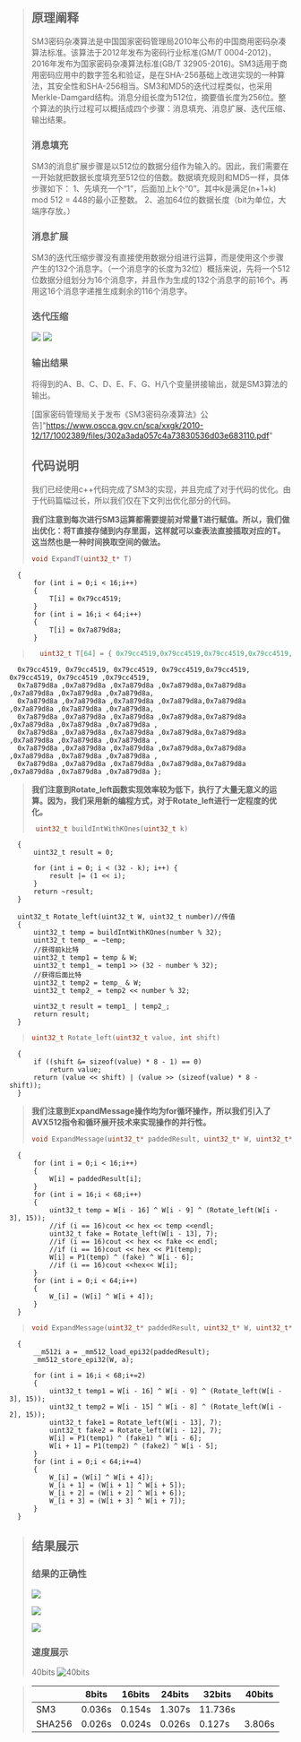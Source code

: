 > ## 原理阐释
> SM3密码杂凑算法是中国国家密码管理局2010年公布的中国商用密码杂凑算法标准。该算法于2012年发布为密码行业标准(GM/T 0004-2012)，2016年发布为国家密码杂凑算法标准(GB/T 32905-2016)。SM3适用于商用密码应用中的数字签名和验证，是在SHA-256基础上改进实现的一种算法，其安全性和SHA-256相当。SM3和MD5的迭代过程类似，也采用Merkle-Damgard结构。消息分组长度为512位，摘要值长度为256位。整个算法的执行过程可以概括成四个步骤：消息填充、消息扩展、迭代压缩、输出结果。
> ### 消息填充
> SM3的消息扩展步骤是以512位的数据分组作为输入的。因此，我们需要在一开始就把数据长度填充至512位的倍数。数据填充规则和MD5一样，具体步骤如下：
1、先填充一个“1”，后面加上k个“0”。其中k是满足(n+1+k) mod 512 = 448的最小正整数。
2、追加64位的数据长度（bit为单位，大端序存放。）
>### 消息扩展
> SM3的迭代压缩步骤没有直接使用数据分组进行运算，而是使用这个步骤产生的132个消息字。（一个消息字的长度为32位）概括来说，先将一个512位数据分组划分为16个消息字，并且作为生成的132个消息字的前16个。再用这16个消息字递推生成剩余的116个消息字。
>### 迭代压缩
> 
>
>![](1.webp.jpg)
>![](2.webp.jpg)
>
> 
>### 输出结果
> 将得到的A、B、C、D、E、F、G、H八个变量拼接输出，就是SM3算法的输出。
>
> [国家密码管理局关于发布《SM3密码杂凑算法》公告]"https://www.oscca.gov.cn/sca/xxgk/2010-12/17/1002389/files/302a3ada057c4a73830536d03e683110.pdf"
> ## 代码说明
> 我们已经使用c++代码完成了SM3的实现，并且完成了对于代码的优化。由于代码篇幅过长，所以我们仅在下文列出优化部分的代码。
> 
>  __我们注意到每次进行SM3运算都需要提前对常量T进行赋值。所以，我们做出优化：将T直接存储到内存里面，这样就可以查表法直接插取对应的T。这当然也是一种时间换取空间的做法。__
>
>    ```c++
>    void ExpandT(uint32_t* T)
      {
	      for (int i = 0;i < 16;i++)
	      {
		      T[i] = 0x79cc4519;
	      }
	      for (int i = 16;i < 64;i++)
	      {
		      T[i] = 0x7a879d8a;
	      }
>   ```c++
>     uint32_t T[64] = { 0x79cc4519,0x79cc4519,0x79cc4519,0x79cc4519,0x79cc4519,0x79cc4519,0x79cc4519,0x79cc4519,
      0x79cc4519, 0x79cc4519, 0x79cc4519, 0x79cc4519,0x79cc4519, 0x79cc4519, 0x79cc4519 ,0x79cc4519,
      0x7a879d8a ,0x7a879d8a ,0x7a879d8a ,0x7a879d8a,0x7a879d8a ,0x7a879d8a ,0x7a879d8a ,0x7a879d8a,
      0x7a879d8a ,0x7a879d8a ,0x7a879d8a ,0x7a879d8a,0x7a879d8a ,0x7a879d8a ,0x7a879d8a ,0x7a879d8a,
      0x7a879d8a ,0x7a879d8a ,0x7a879d8a ,0x7a879d8a,0x7a879d8a ,0x7a879d8a ,0x7a879d8a ,0x7a879d8a ,
      0x7a879d8a ,0x7a879d8a ,0x7a879d8a ,0x7a879d8a,0x7a879d8a ,0x7a879d8a ,0x7a879d8a ,0x7a879d8a ,
      0x7a879d8a ,0x7a879d8a ,0x7a879d8a ,0x7a879d8a,0x7a879d8a ,0x7a879d8a ,0x7a879d8a ,0x7a879d8a ,
      0x7a879d8a ,0x7a879d8a ,0x7a879d8a ,0x7a879d8a,0x7a879d8a ,0x7a879d8a ,0x7a879d8a ,0x7a879d8a };

> __我们注意到Rotate_left函数实现效率较为低下，执行了大量无意义的运算。因为，我们采用新的编程方式，对于Rotate_left进行一定程度的优化。__
> ``` c++
>  uint32_t buildIntWithKOnes(uint32_t k)
      {
          uint32_t result = 0;
      
          for (int i = 0; i < (32 - k); i++) {
              result |= (1 << i);
          }
          return ~result;
      }

      uint32_t Rotate_left(uint32_t W, uint32_t number)//传值
      {
          uint32_t temp = buildIntWithKOnes(number % 32);
          uint32_t temp_ = ~temp;
          //获得前k比特
          uint32_t temp1 = temp & W;
          uint32_t temp1_ = temp1 >> (32 - number % 32);
          //获得后面比特
          uint32_t temp2 = temp_ & W;
          uint32_t temp2_ = temp2 << number % 32;
      
          uint32_t result = temp1_ | temp2_;
          return result;
      }
      
> ``` c++
> uint32_t Rotate_left(uint32_t value, int shift)
      {
	      if ((shift &= sizeof(value) * 8 - 1) == 0)
		      return value;
	      return (value << shift) | (value >> (sizeof(value) * 8 - shift));
      }

>
>__我们注意到ExpandMessage操作均为for循环操作，所以我们引入了AVX512指令和循环展开技术来实现操作的并行性。__
>``` c++
>void ExpandMessage(uint32_t* paddedResult, uint32_t* W, uint32_t* W_)
      {
          for (int i = 0;i < 16;i++)
          {
              W[i] = paddedResult[i];
          }
          for (int i = 16;i < 68;i++)
          {
              uint32_t temp = W[i - 16] ^ W[i - 9] ^ (Rotate_left(W[i - 3], 15));
              //if (i == 16)cout << hex << temp <<endl;
              uint32_t fake = Rotate_left(W[i - 13], 7);
              //if (i == 16)cout << hex << fake << endl;
              //if (i == 16)cout << hex << P1(temp);
              W[i] = P1(temp) ^ (fake) ^ W[i - 6];
              //if (i == 16)cout <<hex<< W[i];
          }
          for (int i = 0;i < 64;i++)
          {
              W_[i] = (W[i] ^ W[i + 4]);
          }
      }

>```c++
>void ExpandMessage(uint32_t* paddedResult, uint32_t* W, uint32_t* W_)
      {
	      __m512i a = _mm512_load_epi32(paddedResult);
	      _mm512_store_epi32(W, a);
	
	      for (int i = 16;i < 68;i+=2)
	      {
		      uint32_t temp1 = W[i - 16] ^ W[i - 9] ^ (Rotate_left(W[i - 3], 15));
		      uint32_t temp2 = W[i - 15] ^ W[i - 8] ^ (Rotate_left(W[i - 2], 15));
		      uint32_t fake1 = Rotate_left(W[i - 13], 7);
		      uint32_t fake2 = Rotate_left(W[i - 12], 7);
		      W[i] = P1(temp1) ^ (fake1) ^ W[i - 6];
		      W[i + 1] = P1(temp2) ^ (fake2) ^ W[i - 5];
	      }
	      for (int i = 0;i < 64;i+=4)
	      {
		      W_[i] = (W[i] ^ W[i + 4]);
		      W_[i + 1] = (W[i + 1] ^ W[i + 5]);
		      W_[i + 2] = (W[i + 2] ^ W[i + 6]);
		      W_[i + 3] = (W[i + 3] ^ W[i + 7]);
	      }
      }

>## 结果展示
>### 结果的正确性
>![](SM3_China.png)
>
>
>![](SM3.png)
>
>
>![](SM3s.png)
>
>
>### 速度展示
>
>40bits
>![40bits](40bits.png)


>|        | 8bits  | 16bits | 24bits | 32bits | 40bits |
>|--------|--------|--------|--------|--------|--------|
>| SM3    | 0.036s | 0.154s | 1.307s | 11.736s|        |
>| SHA256 | 0.026s | 0.024s | 0.026s | 0.127s | 3.806s |
>

